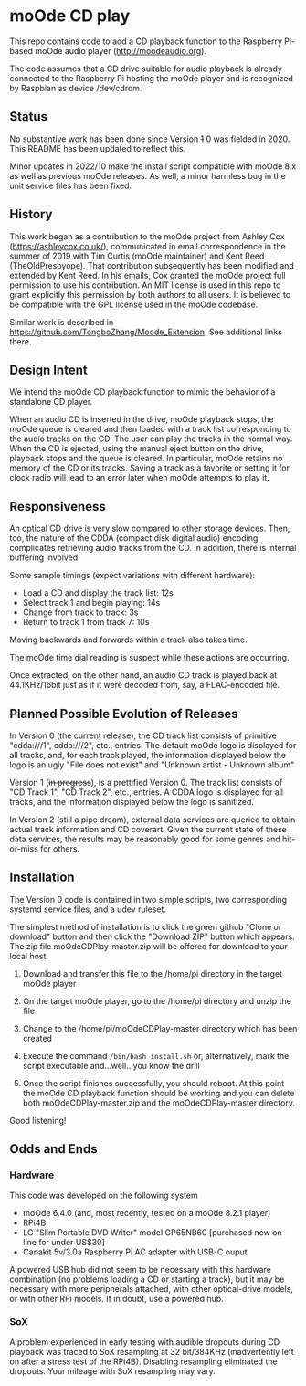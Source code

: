 # moOde CD play

This repo contains code to add a CD playback function to the Raspberry Pi-based moOde audio player (http://moodeaudio.org).

The code assumes that a CD drive suitable for audio playback is already connected to the Raspberry Pi hosting the moOde player and is recognized by Raspbian as device /dev/cdrom.

## Status

No substantive work has been done since Version ~~1~~ 0 was fielded in 2020. This README has been updated to reflect this.

Minor updates in 2022/10 make the install script compatible with moOde 8.x as well as previous moOde releases. As well, a minor harmless bug in the unit service files has been fixed.

## History

This work began as a contribution to the moOde project from Ashley Cox (https://ashleycox.co.uk/), communicated in email correspondence in the summer of 2019 with Tim Curtis (moOde maintainer) and Kent Reed (TheOldPresbyope). That contribution subsequently has been modified and extended by Kent Reed. In his emails, Cox granted the moOde project full permission to use his contribution. An MIT license is used in this repo to grant explicitly this permission by both authors to all users. It is believed to be compatible with the GPL license used in the moOde codebase.

Similar work is described in https://github.com/TongboZhang/Moode_Extension. See additional links there.

## Design Intent

We intend the moOde CD playback function to mimic the behavior of a standalone CD player.

When an audio CD is inserted in the drive, moOde playback stops, the moOde queue is cleared and then loaded with a track list corresponding to the audio tracks on the CD. The user can play the tracks in the normal way. When the CD is ejected, using the manual eject button on the drive, playback stops and the queue is cleared. In particular, moOde retains no memory of the CD or its tracks. Saving a track as a favorite or setting it for clock radio will lead to an error later when moOde attempts to play it.

## Responsiveness

An optical CD drive is very slow compared to other storage devices. Then, too, the nature of the CDDA (compact disk digital audio) encoding complicates retrieving audio tracks from the CD. In addition, there is internal buffering involved.

Some sample timings (expect variations with different hardware):

- Load a CD and display the track list: 12s
- Select track 1 and begin playing: 14s
- Change from track to track: 3s
- Return to track 1 from track 7: 10s

Moving backwards and forwards within a track also takes time.

The moOde time dial reading is suspect while these actions are occurring.

Once extracted, on the other hand, an audio CD track is played back at 44.1KHz/16bit just as if it were decoded from, say, a FLAC-encoded file.

## ~~Planned~~ Possible Evolution of Releases

In Version 0 (the current release), the CD track list consists of primitive "cdda:///1", cdda:///2", etc., entries. The default moOde logo is displayed for all tracks, and, for each track played, the information displayed below the logo is an ugly "File does not exist" and "Unknown artist - Unknown album"

Version 1 (~~in progress~~), is a prettified Version 0. The track list consists of "CD Track 1", "CD Track 2", etc., entries. A CDDA logo is displayed for all tracks, and the information displayed below the logo is sanitized.

In Version 2 (still a pipe dream), external data services are queried to obtain actual track information and CD coverart. Given the current state of these data services, the results may be reasonably good for some genres and hit-or-miss for others.

## Installation

The Version 0 code is contained in two simple scripts, two corresponding systemd service files, and a udev ruleset.

The simplest method of installation is to click the green github "Clone or download" button and then click the "Download ZIP" button which appears. The zip file moOdeCDPlay-master.zip will be offered for download to your local host. 

1. Download and transfer this file to the /home/pi directory in the target moOde player
2. On the target moOde player, go to the /home/pi directory and unzip the file
3. Change to the /home/pi/moOdeCDPlay-master directory which has been created
4. Execute the command
`/bin/bash install.sh` or, alternatively, mark the script executable and...well...you know the drill

5. Once the script finishes successfully, you should reboot. At this point the moOde CD playback function should be working and you can delete both moOdeCDPlay-master.zip and the moOdeCDPlay-master directory.

Good listening!

## Odds and Ends

### Hardware

This code was developed on the following system
- moOde 6.4.0 (and, most recently, tested on a moOde 8.2.1 player)
- RPi4B
- LG "Slim Portable DVD Writer" model GP65NB60 [purchased new on-line for under US$30]
- Canakit 5v/3.0a Raspberry Pi AC adapter with USB-C ouput

A powered USB hub did not seem to be necessary with this hardware combination (no problems loading a CD or starting a track), but it may be necessary with more peripherals attached, with other optical-drive models, or with other RPi models. If in doubt, use a powered hub. 

### SoX

A problem experienced in early testing with audible dropouts during CD playback was traced to SoX resampling at 32 bit/384KHz (inadvertently left on after a stress test of the RPi4B). Disabling resampling eliminated the dropouts. Your mileage with SoX resampling may vary.

